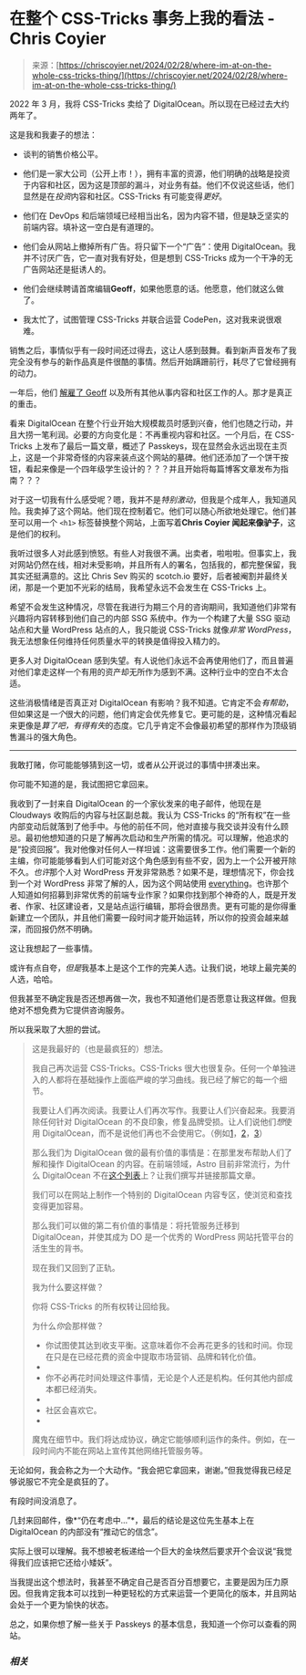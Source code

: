 <!--yml

category: 未分类

date: 2024-05-27 14:30:10

-->

# 在整个 CSS-Tricks 事务上我的看法 - Chris Coyier

> 来源：[https://chriscoyier.net/2024/02/28/where-im-at-on-the-whole-css-tricks-thing/](https://chriscoyier.net/2024/02/28/where-im-at-on-the-whole-css-tricks-thing/)

2022 年 3 月，我将 CSS-Tricks 卖给了 DigitalOcean。所以现在已经过去大约两年了。

这是我和我妻子的想法：

+   谈判的销售价格公平。

+   他们是一家大公司（公开上市！），拥有丰富的资源，他们明确的战略是投资于内容和社区，因为这是顶部的漏斗，对业务有益。他们不仅说这些话，他们显然是在*投资*内容和社区。CSS-Tricks 有可能变得*更好*。

+   他们在 DevOps 和后端领域已经相当出名，因为内容不错，但是缺乏坚实的前端内容。填补这一空白是有道理的。

+   他们会从网站上撤掉所有广告。将只留下一个“广告”：使用 DigitalOcean。我并不讨厌广告，它一直对我有好处，但是想到 CSS-Tricks 成为一个干净的无广告网站还是挺诱人的。

+   他们会继续聘请首席编辑**Geoff**，如果他愿意的话。他愿意，他们就这么做了。

+   我太忙了，试图管理 CSS-Tricks 并联合运营 CodePen，这对我来说很艰难。

销售之后，事情似乎有一段时间还过得去，这让人感到鼓舞。看到新声音发布了我完全没有参与的新作品真是件很酷的事情。然后开始蹒跚前行，耗尽了它曾经拥有的动力。

一年后，他们 [解雇了 Geoff](https://geoffgraham.me/goodbye-css-tricks/) 以及所有其他从事内容和社区工作的人。那才是真正的重击。

看来 DigitalOcean 在整个行业开始大规模裁员时感到兴奋，他们也随之行动，并且大捞一笔利润。必要的方向变化是：不再重视内容和社区。一个月后，在 CSS-Tricks 上发布了最后一篇文章，概述了 Passkeys，现在显然会永远出现在主页上，这是一个非常奇怪的内容来装点这个网站的墓碑。他们还添加了一个饼干按钮，看起来像是一个四年级学生设计的？？？并且开始将每篇博客文章发布为指南？？？

对于这一切我有什么感受呢？嗯，我并不是*特别激动*，但我是个成年人，我知道风险。我卖掉了这个网站。他们现在控制着它。他们可以随心所欲地处理它。他们甚至可以用一个 `<h1>` 标签替换整个网站，上面写着**Chris Coyier 闻起来像驴子**，这是他们的权利。

我听过很多人对此感到愤怒。有些人对我很不满。出卖者，啦啦啦。但事实上，我对网站仍然在线，相对未受影响，并且所有人的署名，包括我的，都完整保留，我其实还挺满意的。这比 Chris Sev 购买的 scotch.io 要好，后者被阉割并最终关闭，那是一个更加不光彩的结局，我希望永远不会发生在 CSS-Tricks 上。

希望不会发生这种情况，尽管在我进行为期三个月的咨询期间，我知道他们非常有兴趣将内容转移到他们自己的内部 SSG 系统中。作为一个构建了大量 SSG 驱动站点和大量 WordPress 站点的人，我只能说 CSS-Tricks 就像*非常 WordPress*，我无法想象任何维持任何质量水平的转换是值得投入精力的。

更多人对 DigitalOcean 感到失望。有人说他们永远不会再使用他们了，而且普遍对他们拿走这样一个有用的资产却无所作为感到不满。这种行业中的空白不太合适。

这些消极情绪是否真正对 DigitalOcean 有影响？我不知道。它肯定不会*有帮助*，但如果这是*一个*很大的问题，他们肯定会优先修复它。更可能的是，这种情况看起来更像是*算了吧，有得有失*的态度。它几乎肯定不会像最初希望的那样作为顶级销售漏斗的强大角色。

* * *

我敢打赌，你可能能够猜到这一切，或者从公开说过的事情中拼凑出来。

你可能不知道的是，我试图把它拿回来。

我收到了一封来自 DigitalOcean 的一个家伙发来的电子邮件，他现在是 Cloudways 收购后的内容与社区副总裁。我认为 CSS-Tricks 的“所有权”在一些内部变动后就落到了他手中。与他的前任不同，他对直接与我交谈并没有什么顾忌。最初他想知道的只是了解再次启动和生产所需的情况。可以理解，他追求的是“投资回报”。我对他像对任何人一样坦诚：这需要很多工作。他们需要一个新的主编，你可能能够看到人们可能对这个角色感到有些不安，因为上一个公开被开除不久。*也许*那个人对 WordPress 开发非常熟悉？如果不是，理想情况下，你会找到一个对 WordPress 非常了解的人，因为这个网站使用 [everything](https://css-tricks.com/css-tricks-is-a-poster-child-wordpress-site/)。也许那个人知道如何招募到非常优秀的前端专业作家？如果你找到那个神奇的人，既是开发者、作家、社区建设者，又是站点运行编辑，那将会很昂贵。更有可能的是你得重新建立一个团队，并且他们需要一段时间才能开始运转，所以你的投资会越来越深，而回报仍然不明确。

这让我想起了一些事情。

或许有点自夸，*但是*我基本上是这个工作的完美人选。让我们说，地球上最完美的人选，哈哈。

但我甚至不确定我是否还想再做一次，我也不知道他们是否愿意让我这样做。但我绝对不想免费为它提供咨询服务。

所以我采取了大胆的尝试。

> 这是我最好的（也是最疯狂的）想法。
> 
> 我自己再次运营 CSS-Tricks。CSS-Tricks 很大也很复杂。任何一个单独进入的人都将在基础操作上面临严峻的学习曲线。我已经了解它的每一个细节。
> 
> 我要让人们再次阅读。我要让人们再次写作。我要让人们兴奋起来。我要消除任何针对 DigitalOcean 的不良印象，修复品牌受损。让人们说他们*想*使用 DigitalOcean，而不是说他们再也不会使用它。（例如[1](https://twitter.com/AdamRackis/status/1691928618912387283)，[2](https://twitter.com/stolinski/status/1691942771035168887)，[3](https://twitter.com/awkroot/status/1692046926211150153)）
> 
> 那么我们为 DigitalOcean 做的最有价值的事情是：在那里发布帮助人们了解和操作 DigitalOcean 的内容。在前端领域，Astro 目前非常流行，为什么 DigitalOcean 不在[这个列表](https://docs.astro.build/en/guides/deploy/)上？让我们撰写并链接那篇文章。
> 
> 我们可以在网站上制作一个特别的 DigitalOcean 内容专区，使浏览和查找变得更加容易。
> 
> 那么我们可以做的第二有价值的事情是：将托管服务迁移到 DigitalOcean，并使其成为 DO 是一个优秀的 WordPress 网站托管平台的活生生的背书。
> 
> 现在我们又回到了正轨。
> 
> 我为什么要这样做？
> 
> 你将 CSS-Tricks 的所有权转让回给我。
> 
> 为什么*你*会那样做？
> 
> +   你试图使其达到收支平衡。这意味着你不会再花更多的钱和时间。你现在只是在已经花费的资金中提取市场营销、品牌和转化价值。
> +   
> +   你不必再花时间处理这件事情，无论是个人还是机构。任何其他内部成本都已经消失。
> +   
> +   社区会喜欢它。
> +   
> 魔鬼在细节中。我们将达成协议，确定它能够顺利运作的条件。例如，在一段时间内不能在网站上宣传其他网络托管服务等。

无论如何，我会称之为一个大动作。“我会把它拿回来，谢谢。”但我觉得我已经足够说服它不完全是疯狂的了。

有段时间没消息了。

几封来回邮件，像*“仍在考虑中…”*，最后的结论是这位先生基本上在 DigitalOcean 的内部没有“推动它的信念”。

实际上很可以理解。我不想被老板递给一个巨大的金块然后要求开个会议说“我觉得我们应该把它还给小矮妖”。

当我提出这个想法时，我甚至不确定自己是否百分百想要它，主要是因为压力原因。但我肯定我本可以找到一种更轻松的方式来运营一个更简化的版本，并且网站会处于一个更为愉快的状态。

总之，如果你想了解一些关于 Passkeys 的基本信息，我知道一个你可以查看的网站。

### *相关*
